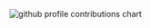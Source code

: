 <p align="center" >
	<picture>
	  <source media="(prefers-color-scheme: dark)"  srcset="https://raw.githubusercontent.com/sabsarawut/sabsarawut/main/profile-3d-contrib/profile-night-rainbow.svg" />
	  <source media="(prefers-color-scheme: light)" srcset="https://raw.githubusercontent.com/sabsarawut/sabsarawut/main/profile-3d-contrib/profile-night-view.svg" />
	  <img alt="github profile contributions chart" srcset="https://raw.githubusercontent.com/sabsarawut/sabsarawut/main/profile-3d-contrib/profile-night-rainbow.svg" />
	</picture>
</p>
